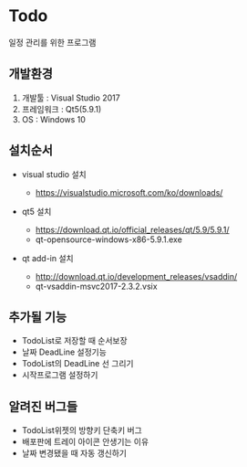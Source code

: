 # Todo
일정 관리를 위한 프로그램

## 개발환경
1. 개발툴 : Visual Studio 2017
2. 프레임워크 : Qt5(5.9.1)
3. OS : Windows 10

## 설치순서
- visual studio 설치
    - https://visualstudio.microsoft.com/ko/downloads/

- qt5 설치
    - https://download.qt.io/official_releases/qt/5.9/5.9.1/
    - qt-opensource-windows-x86-5.9.1.exe

- qt add-in 설치
    - http://download.qt.io/development_releases/vsaddin/
    - qt-vsaddin-msvc2017-2.3.2.vsix

## 추가될 기능
- TodoList로 저장할 때 순서보장
- 날짜 DeadLine 설정기능
- TodoList의 DeadLine 선 그리기
- 시작프로그램 설정하기

## 알려진 버그들
- TodoList위젯의 방향키 단축키 버그
- 배포판에 트레이 아이콘 안생기는 이유
- 날짜 변경됐을 때 자동 갱신하기 

